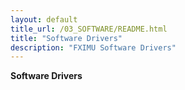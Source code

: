 ```yaml
---
layout: default
title_url: /03_SOFTWARE/README.html
title: "Software Drivers"
description: "FXIMU Software Drivers"
---
```


**Software Drivers**
